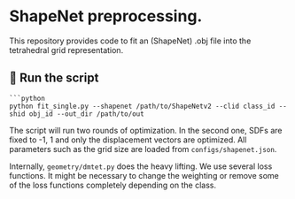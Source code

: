 # ShapeNet preprocessing.
This repository provides code to fit an (ShapeNet) .obj file into the tetrahedral grid representation.

## 🚀 Run the script

    ```python
    python fit_single.py --shapenet /path/to/ShapeNetv2 --clid class_id --shid obj_id --out_dir /path/to/out

The script will run two rounds of optimization. In the second one, SDFs are fixed to -1, 1 and only the displacement vectors are optimized.
All parameters such as the grid size are loaded from `configs/shapenet.json`. 

Internally, `geometry/dmtet.py` does the heavy lifting. We use several loss functions. It might be necessary to change the weighting or remove some of the loss functions completely depending on the class.
